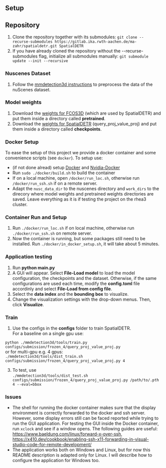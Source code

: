 ## Setup
## Repository
1. Clone the repository together with its submodules: `git clone --recurse-submodules https://gitlab.ika.rwth-aachen.de/ma-zahr/spatialdetr.git SpatialDETR`
2. If you have already cloned the repository without the --recurse-submodules flag, initialize all submodules manually: `git submodule update --init --recursive`

### Nuscenes Dataset
1. Follow the [mmdetection3d instructions](https://mmdetection3d.readthedocs.io/en/v1.0.0rc1/datasets/nuscenes_det.html) to preprocess the data of the nuScenes dataset.

### Model weights
1. Download the [weights for FCOS3D](https://rwth-aachen.sciebo.de/s/asoSC5oMD1TNEsy) (which are used by SpatialDETR) and put them inside a directory called **pretrained**.
2. Download the [weights for SpatialDETR](https://rwth-aachen.sciebo.de/s/fgmMdPEQKQu9hz) (query_proj_value_proj) and put them inside a directory called **checkpoints**.

### Docker Setup
To ease the setup of this project we provide a docker container and some convenience scripts (see `docker`). To setup use:
- (if not done alread) setup [Docker](https://docs.docker.com/engine/install/ubuntu/) and [Nvidia-Docker](https://docs.nvidia.com/datacenter/cloud-native/container-toolkit/install-guide.html#docker)
- Run `sudo ./docker/build.sh` to build the container
- If on a local machine, open `/docker/run_loc.sh`, otherwise run `/docker/run_ssh.sh` if on a remote server.
- Adapt the `nusc_data_dir` to the nuscenes directory and `work_dirs` to the direcory where model weights and pretrained weights directories are saved. Leave everything as it is if testing the project on the rhea3 cluster.

### Container Run and Setup
1. Run `./docker/run_loc.sh` if on local machine, otherwise run `./docker/run_ssh.sh` on remote server. 
2. Now the container is running, but some packages still need to be installed. Run `./docker/in_docker_setup.sh`, it will take about 5 minutes.

### Application testing
1. Run **python main.py**
2. A GUI will appear. Select **File-Load model** to load the model configuration, the checkpoints and the dataset. Otherwise, if the same configurations are used each time, modify the **config.toml** file accordinly and select **File-Load from config file**.
3. Select the **data index** and the **bounding box** to visualize. 
4. Change the visualization settings with the drop-down menus. Then, click **Visualize**. 

### Train
1. Use the configs in the **configs** folder to train SpatialDETR.  
For a baseline on a single gpu use:

`python ./mmdetection3d/tools/train.py configs/submission/frozen_4/query_proj_value_proj.py`  
  or for multi-gpu e.g. 4 gpus:  
`./mmdetection3d/tools/dist_train.sh configs/submission/frozen_4/query_proj_value_proj.py 4`

3. To test, use  
`./mmdetection3d/tools/dist_test.sh configs/submission/frozen_4/query_proj_value_proj.py /path/to/.pth 4 --eval=bbox`

### Issues
- The shell for running the docker container makes sure that the display environment is correctly forwarded to the docker and ssh server. However, some display errors still can be faced reported while trying to run the GUI application. For testing the GUI inside the Docker container, run `xclock` and see if a window opens. The following guides are useful: https://www.baeldung.com/linux/forward-x-over-ssh, https://x410.dev/cookbook/enabling-ssh-x11-forwarding-in-visual-studio-code-for-remote-development/
- The application works both on Windows and Linux, but for now this README description is adapted only for Linux. I will describe how to configure the application for Windows too.

 